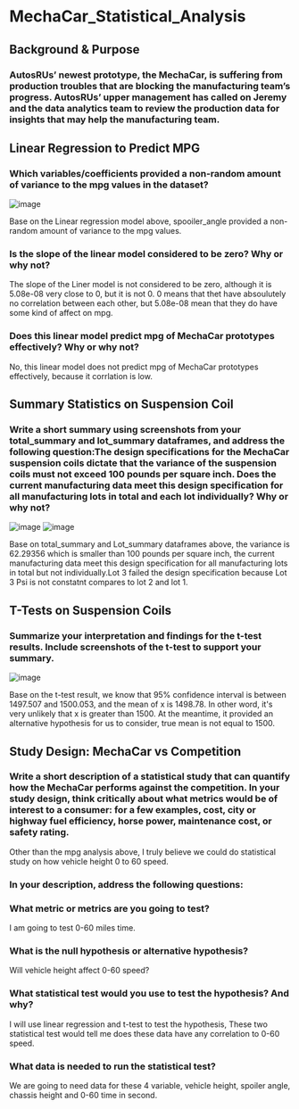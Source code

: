 # MechaCar_Statistical_Analysis
## Background & Purpose 
### AutosRUs’ newest prototype, the MechaCar, is suffering from production troubles that are blocking the manufacturing team’s progress. AutosRUs’ upper management has called on Jeremy and the data analytics team to review the production data for insights that may help the manufacturing team.

## Linear Regression to Predict MPG
### Which variables/coefficients provided a non-random amount of variance to the mpg values in the dataset?
![image](https://user-images.githubusercontent.com/109333158/208361253-b2f46520-0153-4db1-a068-562b189de0dd.png)

Base on the Linear regression model above, spooiler_angle provided a non-random amount of variance to the mpg values.

### Is the slope of the linear model considered to be zero? Why or why not?
The slope of the Liner model is not considered to be zero, although it is 5.08e-08 very close to 0, but it is not 0.
0 means that thet have absoulutely no correlation between each other, but 5.08e-08 mean that they do have some kind of affect on mpg.

### Does this linear model predict mpg of MechaCar prototypes effectively? Why or why not?
No, this linear model does not predict mpg of MechaCar prototypes effectively, because it corrlation is low. 

## Summary Statistics on Suspension Coil
### Write a short summary using screenshots from your total_summary and lot_summary dataframes, and address the following question:The design specifications for the MechaCar suspension coils dictate that the variance of the suspension coils must not exceed 100 pounds per square inch. Does the current manufacturing data meet this design specification for all manufacturing lots in total and each lot individually? Why or why not?
![image](https://user-images.githubusercontent.com/109333158/208363073-3bdc6e34-d2cf-42d9-adb6-6d750d533c14.png)
![image](https://user-images.githubusercontent.com/109333158/208363117-4845f38f-2ff5-4766-a212-d9f853122ca0.png)

Base on total_summary and Lot_summary dataframes above, the variance is 62.29356 which is smaller than 100 pounds per square inch, the current manufacturing data meet this design specification for all manufacturing lots in total but not individually.Lot 3 failed the design specification because Lot 3 Psi is not constatnt compares to lot 2 and lot 1.

## T-Tests on Suspension Coils
### Summarize your interpretation and findings for the t-test results. Include screenshots of the t-test to support your summary.
![image](https://user-images.githubusercontent.com/109333158/208363977-31897136-210b-4ce4-bd7a-f9b9058d277d.png)

Base on the t-test result, we know that 95% confidence interval is between 1497.507 and 1500.053, and the mean of x is 1498.78. In other word, it's very unlikely that x is greater than 1500. At the meantime, it provided an alternative hypothesis for us to consider, true mean is not equal to 1500.

## Study Design: MechaCar vs Competition
### Write a short description of a statistical study that can quantify how the MechaCar performs against the competition. In your study design, think critically about what metrics would be of interest to a consumer: for a few examples, cost, city or highway fuel efficiency, horse power, maintenance cost, or safety rating.
Other than the mpg analysis above, I truly believe we could do statistical study on how vehicle height 0 to 60 speed.

### In your description, address the following questions:

### What metric or metrics are you going to test?
I am going to test 0-60 miles time.

### What is the null hypothesis or alternative hypothesis?
Will vehicle height affect 0-60 speed?

### What statistical test would you use to test the hypothesis? And why?
I will use linear regression and t-test to test the hypothesis, These two statistical test would tell me does these data have any correlation to 0-60 speed.

### What data is needed to run the statistical test?
We are going to need data for these 4 variable, vehicle height, spoiler angle, chassis height and 0-60 time in second.
